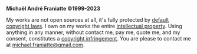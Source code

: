 ﻿  
<b>Michaël André Franiatte ©1999-2023</b>  
  
My works are not open sources at all, it's fully protected by [default copyright laws](https://docs.github.com/en/repositories/managing-your-repositorys-settings-and-features/customizing-your-repository/licensing-a-repository). I own on my works the entire [intellectual property](https://www.microsoft.com/en-us/legal/intellectualproperty/copyright). Using anything in any manner, without contact me, pay me, quote me, and my consent, constitutes a [copyright infringement](https://www.copyright.gov/help/faq/faq-definitions.html). You are please to contact me at michael.franiatte@gmail.com.  
  